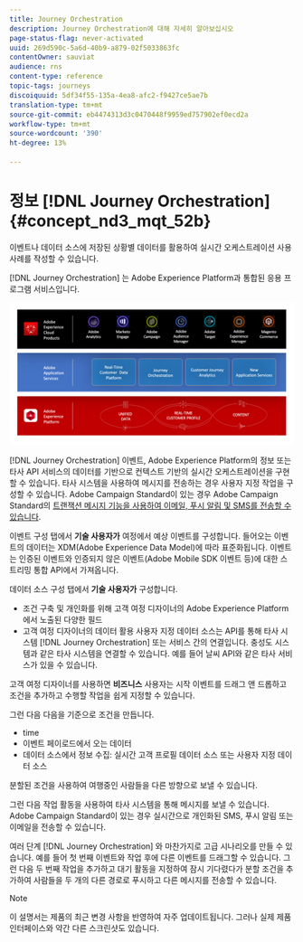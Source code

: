 ```yaml
---
title: Journey Orchestration
description: Journey Orchestration에 대해 자세히 알아보십시오
page-status-flag: never-activated
uuid: 269d590c-5a6d-40b9-a879-02f5033863fc
contentOwner: sauviat
audience: rns
content-type: reference
topic-tags: journeys
discoiquuid: 5df34f55-135a-4ea8-afc2-f9427ce5ae7b
translation-type: tm+mt
source-git-commit: eb4474313d3c0470448f9959ed757902ef0ecd2a
workflow-type: tm+mt
source-wordcount: '390'
ht-degree: 13%

---
```



# 정보 [!DNL Journey Orchestration]{#concept_nd3_mqt_52b}

이벤트나 데이터 소스에 저장된 상황별 데이터를 활용하여 실시간 오케스트레이션 사용 사례를 작성할 수 있습니다.

[!DNL Journey Orchestration] 는 Adobe Experience Platform과 통합된 응용 프로그램 서비스입니다.

![](../assets/journeydiagram.png)

[!DNL Journey Orchestration] 이벤트, Adobe Experience Platform의 정보 또는 타사 API 서비스의 데이터를 기반으로 컨텍스트 기반의 실시간 오케스트레이션을 구현할 수 있습니다. 타사 시스템을 사용하여 메시지를 전송하는 경우 사용자 지정 작업을 구성할 수 있습니다. Adobe Campaign Standard이 있는 경우 Adobe Campaign Standard의 [트랜잭션 메시지 기능을 사용하여 이메일, 푸시 알림 및 SMS를 전송할 수 있습니다](https://docs.adobe.com/content/help/ko-KR/campaign-standard/using/communication-channels/transactional-messaging/about-transactional-messaging.html).

이벤트 구성 탭에서 **기술 사용자가** 여정에서 예상 이벤트를 구성합니다. 들어오는 이벤트의 데이터는 XDM(Adobe Experience Data Model)에 따라 표준화됩니다. 이벤트는 인증된 이벤트와 인증되지 않은 이벤트(Adobe Mobile SDK 이벤트 등)에 대한 스트리밍 통합 API에서 가져옵니다.

데이터 소스 구성 탭에서 **기술 사용자가** 구성합니다.

* 조건 구축 및 개인화를 위해 고객 여정 디자이너의 Adobe Experience Platform에서 노출된 다양한 필드
* 고객 여정 디자이너의 데이터 활용 사용자 지정 데이터 소스는 API를 통해 타사 시스템 [!DNL Journey Orchestration] 또는 서비스 간의 연결입니다. 충성도 시스템과 같은 타사 시스템을 연결할 수 있습니다. 예를 들어 날씨 API와 같은 타사 서비스가 있을 수 있습니다.

고객 여정 디자이너를 사용하면 **비즈니스** 사용자는 시작 이벤트를 드래그 앤 드롭하고 조건을 추가하고 수행할 작업을 쉽게 지정할 수 있습니다.

그런 다음 다음을 기준으로 조건을 만듭니다.

* time
* 이벤트 페이로드에서 오는 데이터
* 데이터 소스에서 정보 수집: 실시간 고객 프로필 데이터 소스 또는 사용자 지정 데이터 소스

분할된 조건을 사용하여 여행중인 사람들을 다른 방향으로 보낼 수 있습니다.

그런 다음 작업 활동을 사용하여 타사 시스템을 통해 메시지를 보낼 수 있습니다. Adobe Campaign Standard이 있는 경우 실시간으로 개인화된 SMS, 푸시 알림 또는 이메일을 전송할 수 있습니다.

여러 단계 [!DNL Journey Orchestration] 와 마찬가지로 고급 시나리오를 만들 수 있습니다. 예를 들어 첫 번째 이벤트와 작업 후에 다른 이벤트를 드래그할 수 있습니다. 그런 다음 두 번째 작업을 추가하고 대기 활동을 지정하여 잠시 기다렸다가 분할 조건을 추가하여 사람들을 두 개의 다른 경로로 푸시하고 다른 메시지를 전송할 수 있습니다.

>[!NOTE]
>
>이 설명서는 제품의 최근 변경 사항을 반영하여 자주 업데이트됩니다. 그러나 실제 제품 인터페이스와 약간 다른 스크린샷도 있습니다.
